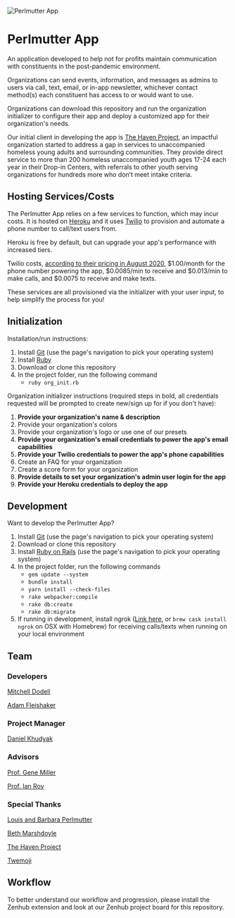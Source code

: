 ![Perlmutter App](https://raw.githubusercontent.com/mdodell/PerlmutterSummer2020/staging/app/assets/images/perlmutterapp.gif)
# Perlmutter App
An application developed to help not for profits maintain communication with constituents in the post-pandemic environment.

Organizations can send events, information, and messages as admins to users via call, text, email, or in-app newsletter, whichever contact method(s) each constituent has access to or would want to use.

Organizations can download this repository and run the organization initializer to configure their app and deploy a customized app for their organization's needs.

Our initial client in developing the app is [The Haven Project](https://havenproject.net/), an impactful organization started to address a gap in services to unaccompanied homeless young adults and surrounding communities. They provide direct service to more than 200 homeless unaccompanied youth ages 17-24 each year in their Drop-in Centers, with referrals to other youth serving organizations for hundreds more who don’t meet intake criteria.

## Hosting Services/Costs
The Perlmutter App relies on a few services to function, which may incur costs. It is hosted on [Heroku](https://www.heroku.com/) and it uses [Twilio](https://www.twilio.com/) to provision and automate a phone number to call/text users from.

Heroku is free by default, but can upgrade your app's performance with increased tiers.

Twilio costs, [according to their pricing in August 2020](https://www.twilio.com/pricing), $1.00/month for the phone number powering the app, $0.0085/min to receive and $0.013/min to make calls, and $0.0075 to receive and make texts.

These services are all provisioned via the initializer with your user input, to help simplify the process for you!

## Initialization
Installation/run instructions:
1) Install [Git](https://www.atlassian.com/git/tutorials/install-git) (use the page's navigation to pick your operating system)
2) Install [Ruby](https://rails.devcamp.com/trails/ruby-programming/campsites/introduction-to-the-ruby-programming-lanuage/guides/how-to-install-ruby-on-a-computer)
3) Download or clone this repository
4) In the project folder, run the following command
   * `ruby org_init.rb` 
   
Organization initializer instructions (required steps in bold, all credentials requested will be prompted to create new/sign up for if you don't have):
1) **Provide your organization's name & description**
2) Provide your organization's colors
3) Provide your organization's logo or use one of our presets
4) **Provide your organization's email credentials to power the app's email capabilities**
5) **Provide your Twilio credentials to power the app's phone capabilities**
6) Create an FAQ for your organization
7) Create a score form for your organization
8) **Provide details to set your organization's admin user login for the app**
9) **Provide your Heroku credentials to deploy the app**

## Development
Want to develop the Perlmutter App?
1) Install [Git](https://www.atlassian.com/git/tutorials/install-git) (use the page's navigation to pick your operating system)
2) Download or clone this repository
3) Install [Ruby on Rails](https://gorails.com/setup/osx) (use the page's navigation to pick your operating system)
4) In the project folder, run the following commands
   * `gem update --system`
   * `bundle install`
   * `yarn install --check-files`
   * `rake webpacker:compile`
   * `rake db:create`
   * `rake db:migrate`
5) If running in development, install ngrok ([Link here](https://ngrok.com/download), or `brew cask install ngrok` on OSX with Homebrew) for receiving calls/texts when running on your local environment

## Team
### Developers
[Mitchell Dodell](https://github.com/mdodell)

[Adam Fleishaker](https://github.com/adamflyme)

### Project Manager
[Daniel Khudyak](https://www.linkedin.com/in/daniel-khudyak/)

### Advisors
[Prof. Gene Miller](https://www.brandeis.edu/facultyguide/person.html?emplid=a17250782cc27b6ced397bc3c9310b5f32e03d34)

[Prof. Ian Roy](https://www.brandeis.edu/facultyguide/person.html?emplid=e1b21496896ddff81d7249e1bc6d95387a2c72e5)

### Special Thanks
[Louis and Barbara Perlmutter](https://www.brandeis.edu/global/about/centers/perlmutter/index.html)

[Beth Marshdoyle](https://www.linkedin.com/in/bethmarshdoyle)

[The Haven Project](https://havenproject.net/)

[Twemoji](https://twemoji.twitter.com/)

## Workflow
To better understand our workflow and progression, please install the Zenhub extension and look at our Zenhub project board for this repository.
